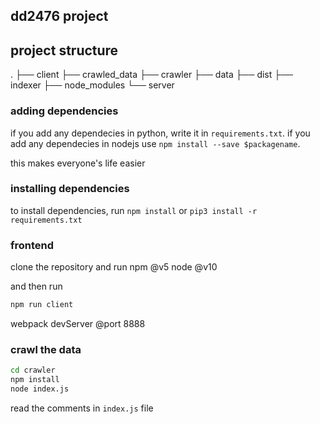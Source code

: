 ## dd2476 project

## project structure

.
├── client
├── crawled_data
├── crawler
├── data
├── dist
├── indexer
├── node_modules
└── server

### adding dependencies

if you add any dependecies in python,
write it in `requirements.txt`.
if you add any dependecies in nodejs
use `npm install --save $packagename`.

this makes everyone's life easier

### installing dependencies

to install dependencies, run
`npm install`
or
`pip3 install -r requirements.txt`

### frontend

clone the repository and run
npm @v5
node @v10

and then run

```bash
npm run client
```

webpack devServer @port 8888

### crawl the data

```bash
cd crawler
npm install
node index.js
```

read the comments in `index.js` file
